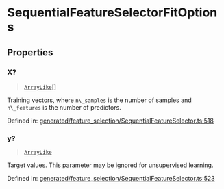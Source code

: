 # SequentialFeatureSelectorFitOptions

## Properties

### X?

> [`ArrayLike`](../types/ArrayLike.md)[]

Training vectors, where `n\_samples` is the number of samples and `n\_features` is the number of predictors.

Defined in:  [generated/feature\_selection/SequentialFeatureSelector.ts:518](https://github.com/transitive-bullshit/scikit-learn-ts/blob/122b3c0/packages/sklearn/src/generated/feature_selection/SequentialFeatureSelector.ts#L518)

### y?

> [`ArrayLike`](../types/ArrayLike.md)

Target values. This parameter may be ignored for unsupervised learning.

Defined in:  [generated/feature\_selection/SequentialFeatureSelector.ts:523](https://github.com/transitive-bullshit/scikit-learn-ts/blob/122b3c0/packages/sklearn/src/generated/feature_selection/SequentialFeatureSelector.ts#L523)
